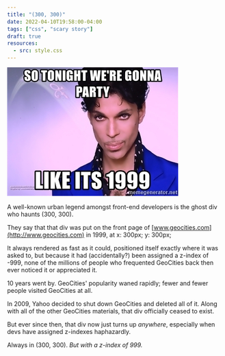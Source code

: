 ```yaml
---
title: "(300, 300)"
date: 2022-04-10T19:58:00-04:00
tags: ["css", "scary story"]
draft: true
resources:
  - src: style.css
---
```


<div id="ghost">
  <img id="prince" src="prince.jpg">
</div>

A well-known urban legend amongst front-end developers is the ghost div who haunts (300, 300).

They say that that div was put on the front page of [www.geocities.com](http://www.geocities.com) in 1999, at x: 300px; y: 300px;

It always rendered as fast as it could, positioned itself exactly where it was asked to, but because it had (accidentally?) been assigned a z-index of -999, none of the millions of people who frequented GeoCities back then ever noticed it or appreciated it.

10 years went by. GeoCities' popularity waned rapidly; fewer and fewer people visited GeoCities at all.

In 2009, Yahoo decided to shut down GeoCities and deleted all of it. Along with all of the other GeoCities materials, that div officially ceased to exist.

But ever since then, that div now just turns up *anywhere*, especially when devs have assigned z-indexes haphazardly.

Always in (300, 300). *But with a z-index of 999.*
